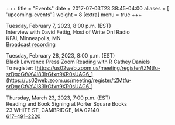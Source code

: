 +++
title = "Events"
date = 2017-07-03T23:38:45-04:00
aliases = [ 'upcoming-events' ]
weight = 8
[extra]
  menu = true
+++

Tuesday, February 7, 2023, 8:00 p.m. (EST)  
Interview with David Fettig, Host of Write On! Radio  
KFAI, Minneapolis, MN  
[Broadcast recording](https://www.kfai.org/player/?episode_id=42553)

Tuesday, February 28, 2023, 8:00 p.m. (EST)  
Black Lawrence Press Zoom Reading with R Cathey Daniels  
To register: [https://us02web.zoom.us/meeting/register/tZMtfu-srDgoGtVaVJ83IrGfxn9XR0sUAG6_](https://us02web.zoom.us/meeting/register/tZMtfu-srDgoGtVaVJ83IrGfxn9XR0sUAG6_)

Thursday, March 23, 2023, 7:00 p.m. (EST)  
Reading and Book Signing at Porter Square Books  
23 WHITE ST, CAMBRIDGE, MA 02140  
<a href="tel:16174912220">617–491–2220</a>
